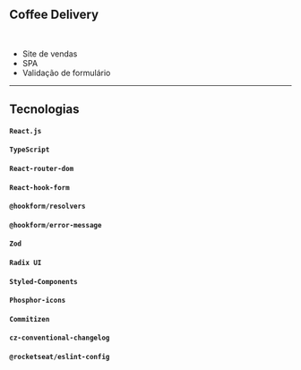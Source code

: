 ## Coffee Delivery

<br/>

- Site de vendas 
- SPA
- Validação de formulário


<hr>

## **Tecnologias**

#### `React.js`

#### `TypeScript`

#### `React-router-dom`

#### `React-hook-form`

#### `@hookform/resolvers`

#### `@hookform/error-message`

#### `Zod`

#### `Radix UI`

#### `Styled-Components`

#### `Phosphor-icons`

#### `Commitizen`

#### `cz-conventional-changelog`

#### `@rocketseat/eslint-config`
